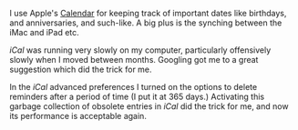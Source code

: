 I use Apple's [Calendar](https://support.apple.com/en-us/HT202835)
for keeping track of important dates like birthdays, and
anniversaries, and such-like. A big plus is the synching
between the iMac and iPad etc.

*iCal* was running very slowly on my computer, particularly offensively slowly when I moved between months.  Googling got me to a great suggestion which did the trick for me.

In the *iCal* advanced preferences I turned on the options to delete reminders after a period of time (I put it at 365 days.)  Activating this garbage collection of obsolete entries in *iCal* did the trick for me, and now its performance is acceptable again.

